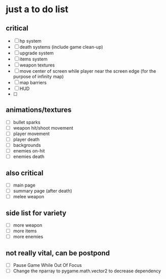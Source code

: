 # just a to do list

## critical

- [ ] hp system
- [ ] death systems (include game clean-up)
- [ ] upgrade system
- [ ] items system
- [ ] weapon textures
- [ ] move center of screen while player near the screen edge (for the purpose of infinity map)
- [ ] map barriers
- [ ] HUD
- [ ] 

## animations/textures

- [ ] bullet sparks
- [ ] weapon hit/shoot movement
- [ ] player movement
- [ ] player death
- [ ] backgrounds
- [ ] enemies on-hit
- [ ] enemies death

## also critical

- [ ] main page
- [ ] summary page (after death)
- [ ] melee weapon

## side list for variety

- [ ] more weapon
- [ ] more items
- [ ] more enemies

## not really vital, can be postpond

- [ ] Pause Game While Out Of Focus
- [ ] Change the nparray to pygame.math.vector2 to decrease dependency
